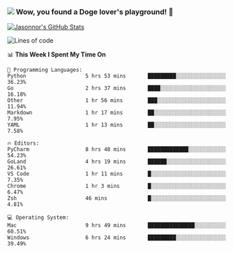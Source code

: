 ### ![](https://i.imgur.com/GGIpA8z.png) Wow, you found a Doge lover's playground! 👋

[![Jasonnor's GitHub Stats](https://github-readme-stats.vercel.app/api?username=Jasonnor&custom_title=Jasonnor%27s%20GitHub%20Stats&show_icons=true&count_private=true&include_all_commits=true)](https://github.com/anuraghazra/github-readme-stats)

<!--START_SECTION:waka-->
![Lines of code](https://img.shields.io/badge/From%20Hello%20World%20I%27ve%20Written-10.3%20million%20lines%20of%20code-blue)

📊 **This Week I Spent My Time On** 

```text
💬 Programming Languages: 
Python                   5 hrs 53 mins       █████████░░░░░░░░░░░░░░░░   36.23% 
Go                       2 hrs 37 mins       ████░░░░░░░░░░░░░░░░░░░░░   16.18% 
Other                    1 hr 56 mins        ███░░░░░░░░░░░░░░░░░░░░░░   11.94% 
Markdown                 1 hr 17 mins        ██░░░░░░░░░░░░░░░░░░░░░░░   7.95% 
YAML                     1 hr 13 mins        ██░░░░░░░░░░░░░░░░░░░░░░░   7.58%

🔥 Editors: 
PyCharm                  8 hrs 48 mins       █████████████░░░░░░░░░░░░   54.23% 
GoLand                   4 hrs 19 mins       ██████░░░░░░░░░░░░░░░░░░░   26.61% 
VS Code                  1 hr 11 mins        █░░░░░░░░░░░░░░░░░░░░░░░░   7.35% 
Chrome                   1 hr 3 mins         █░░░░░░░░░░░░░░░░░░░░░░░░   6.47% 
Zsh                      46 mins             █░░░░░░░░░░░░░░░░░░░░░░░░   4.81%

💻 Operating System: 
Mac                      9 hrs 49 mins       ███████████████░░░░░░░░░░   60.51% 
Windows                  6 hrs 24 mins       █████████░░░░░░░░░░░░░░░░   39.49%

```


<!--END_SECTION:waka-->

<!--
**Jasonnor/Jasonnor** is a ✨ _special_ ✨ repository because its `README.md` (this file) appears on your GitHub profile.

Here are some ideas to get you started:

- 🔭 I’m currently working on ...
- 🌱 I’m currently learning ...
- 👯 I’m looking to collaborate on ...
- 🤔 I’m looking for help with ...
- 💬 Ask me about ...
- 📫 How to reach me: ...
- 😄 Pronouns: ...
- ⚡ Fun fact: ...

#### I’m currently studying 📜

- Python ASGI Server
- Message Queue
- Self-supervised learning
-->

